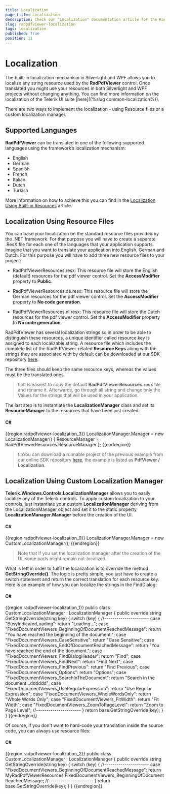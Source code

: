 ```yaml
---
title: Localization
page_title: Localization
description: Check our "Localization" documentation article for the RadPdfViewer WPF control.
slug: radpdfviewer-localization
tags: localization
published: True
position: 11
---
```


# Localization



The built-in localization mechanism in Silverlight and WPF allows you to localize any string resource used by the __RadPdfViewer__ control. Once translated you might use your resources in both Silverlight and WPF projects without changing anything. You can find more information on the localization of the Telerik UI suite [here]({%slug common-localization%}).

There are two ways to implement the localization - using Resource files or a custom localization manager.

## Supported Languages

__RadPdfViewer__ can be translated in one of the following supported languages using the framework’s localization mechanism:

* English
* German
* Spanish
* French
* Italian
* Dutch
* Turkish

More information on how to achieve this you can find in the [Localization Using Built-in Resources](https://docs.telerik.com/devtools/wpf/common-localization#localization-using-built-in-resources) article.

## Localization Using Resource Files

You can base your localization on the standard resource files provided by the .NET framework. For that purpose you will have to create a separate .ResX file for each one of the languages that your application supports. Imagine that you want to translate your application into English, German and Dutch. For this purpose you will have to add three new resource files to your project:
        

* RadPdfViewerResources.resx: This resource file will store the English (default) resources for the pdf viewer control. Set the __AccessModifier__ property to __Public__.
            

* RadPdfViewerResources.de.resx: This resource file will store the German resources for the pdf viewer control. Set the __AccessModifier__ property to __No code generation__.
            

* RadPdfViewerResources.nl.resx: This resource file will store the Dutch resources for the pdf viewer control. Set the __AccessModifier__ property to __No code generation__.
            

RadPdfViewer has several localization strings so in order to be able to distinguish these resources, a unique identifier called resource key is assigned to each localizable string. A resource file which includes the complete list of the RadPdfViewer-related __Resource Keys__ along with the strings they are associated with by default can be downloaded at our SDK repository [here](https://github.com/telerik/xaml-sdk).
        

The three files should keep the same resource keys, whereas the values must be the translated ones.
        

>tipIt is easiest to copy the default __RadPdfViewerResources.resx__ file and rename it. Afterwards, go through all string and change only the Values for the strings that will be used in your application.
          

The last step is to instantiate the __LocalizationManager__ class and set its __ResourceManager__ to the resources that have been just created.
        

#### __C#__

{{region radpdfviewer-localization_3}}
	LocalizationManager.Manager = new LocalizationManager()
	{
	    ResourceManager = RadPdfViewerResources.ResourceManager
	};
{{endregion}}



>tipYou can download a runnable project of the previous example from our online SDK repository [here](https://github.com/telerik/xaml-sdk), the example is listed as __PdfViewer / Localization__.
          

## Localization Using Custom Localization Manager

__Telerik.Windows.Controls.LocalizationManager__ allows you to easily localize any of the Telerik controls. To apply custom localization to your controls, just instantiate your custom __LocalizationManager__ deriving from the LocalizationManager object and set it to the static property __LocalizationManager.Manager__ before the creation of the UI.
        

#### __C#__

{{region radpdfviewer-localization_0}}
	            LocalizationManager.Manager = new CustomLocalizationManager();
{{endregion}}



>Note that if you set the localization manager after the creation of the UI, some parts might remain not-localized.

What is left in order to fulfil the localization is to override the method __GetStringOverride()__. The logic is pretty simple, you just have to create a switch statement and return the correct translation for each resource key. Here is an example of how you can localize the strings in the FindDialog:
        

#### __C#__

{{region radpdfviewer-localization_1}}
	    public class CustomLocalizationManager : LocalizationManager
	    {
	        public override string GetStringOverride(string key)
	        {
	            switch (key)
	            {
	                //----------------------
		            case "BusyIndicatorLoading":
	                    return "Loading...";
	                case "FixedDocumentViewers_BeginningOfDocumentReachedMessage":
	                    return "You have reached the beginning of the document.";
	                case "FixedDocumentViewers_CaseSensitive":
	                    return "Case Sensitive";
	                case "FixedDocumentViewers_EndOfDocumentReachedMessage":
	                    return "You have reached the end of the document.";
	                case "FixedDocumentViewers_FindDialogHeader":
	                    return "Find";
	                case "FixedDocumentViewers_FindNext":
	                    return "Find Next";
	                case "FixedDocumentViewers_FindPrevious":
	                    return "Find Previous";
	                case "FixedDocumentViewers_Options":
	                    return "Options";
	                case "FixedDocumentViewers_SearchInTheDocument":
	                    return "Search in the document...dddddd";
	                case "FixedDocumentViewers_UseRegularExpression":
	                    return "Use Regular Expression";
	                case "FixedDocumentViewers_WholeWordsOnly":
	                    return "Whole Words Only";
	                case "FixedDocumentViewers_FitWidth":
	                    return "Fit Width";
	                case "FixedDocumentViewers_ZoomToPageLevel":
	                    return "Zoom to Page Level";
	                //----------------------
	            }
	            return base.GetStringOverride(key);
	        }
	    }
{{endregion}}



Of course, if you don't want to hard-code your translation inside the source code, you can always use resource files:
        

#### __C#__

{{region radpdfviewer-localization_2}}
	    public class CustomLocalizationManager : LocalizationManager
	    {
	        public override string GetStringOverride(string key)
	        {
	            switch (key)
	            {
	                //----------------------
	                case "FixedDocumentViewers_BeginningOfDocumentReachedMessage":
	                    return MyRadPdfViewerResources.FixedDocumentViewers_BeginningOfDocumentReachedMessage;
	                //----------------------
	            }
	            return base.GetStringOverride(key);
	        }
	    }
{{endregion}}
